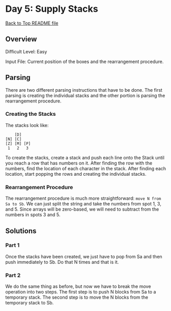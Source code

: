 # Day 5: Supply Stacks

[Back to Top README file](../../../README.md)

## Overview
Difficult Level: Easy

Input File: Current position of the boxes and the rearrangement procedure.

## Parsing
There are two different parsing instructions that have to be done. The first parsing is creating
the individual stacks and the other portion is parsing the rearrangement procedure.

### Creating the Stacks
The stacks look like:

```text
    [D]
[N] [C]
[Z] [M] [P]
 1   2   3
```

To create the stacks, create a stack and push each line onto the Stack until you reach a row that has numbers on it.
After finding the row with the numbers, find the location of each character in the stack. After finding
each location, start popping the rows and creating the individual stacks.

### Rearrangement Procedure
The rearrangement procedure is much more straightforward: `move N from Sa to Sb`.
We can just split the string and take the numbers from spot 1, 3, and 5.  Since arrays will be
zero-based, we will need to subtract from the numbers in spots 3 and 5.

## Solutions
### Part 1
Once the stacks have been created, we just have to pop from Sa and then push immediately to Sb. Do that N times and that is it.

### Part 2
We do the same thing as before, but now we have to break the move operation into two steps. The
first step is to push N blocks from Sa to a temporary stack.  The second step is to move the
N blocks from the temporary stack to Sb.